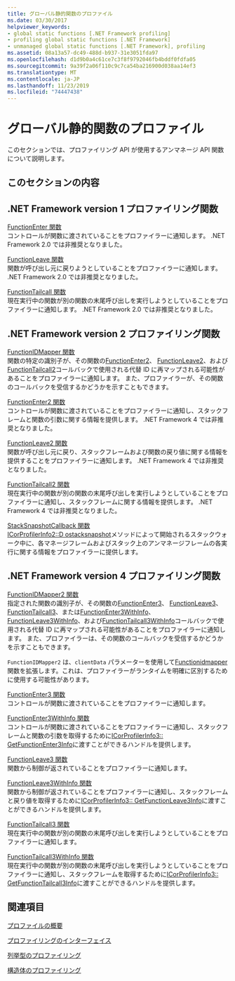 ```yaml
---
title: グローバル静的関数のプロファイル
ms.date: 03/30/2017
helpviewer_keywords:
- global static functions [.NET Framework profiling]
- profiling global static functions [.NET Framework]
- unmanaged global static functions [.NET Framework], profiling
ms.assetid: 08a13a57-dc49-488d-b937-31e3051fda97
ms.openlocfilehash: d1d9b0a4c61ce7c3f8f9792046fb4bddf0fdfa05
ms.sourcegitcommit: 9a39f2a06f110c9c7ca54ba216900d038aa14ef3
ms.translationtype: MT
ms.contentlocale: ja-JP
ms.lasthandoff: 11/23/2019
ms.locfileid: "74447438"
---
```

# <a name="profiling-global-static-functions"></a>グローバル静的関数のプロファイル
このセクションでは、プロファイリング API が使用するアンマネージ API 関数について説明します。  
  
## <a name="in-this-section"></a>このセクションの内容  
  
## <a name="net-framework-version-1-profiling-functions"></a>.NET Framework version 1 プロファイリング関数  
 [FunctionEnter 関数](../../../../docs/framework/unmanaged-api/profiling/functionenter-function.md)  
 コントロールが関数に渡されていることをプロファイラーに通知します。 .NET Framework 2.0 では非推奨となりました。  
  
 [FunctionLeave 関数](../../../../docs/framework/unmanaged-api/profiling/functionleave-function.md)  
 関数が呼び出し元に戻りようとしていることをプロファイラーに通知します。 .NET Framework 2.0 では非推奨となりました。  
  
 [FunctionTailcall 関数](../../../../docs/framework/unmanaged-api/profiling/functiontailcall-function.md)  
 現在実行中の関数が別の関数の末尾呼び出しを実行しようとしていることをプロファイラーに通知します。 .NET Framework 2.0 では非推奨となりました。  
  
## <a name="net-framework-version-2-profiling-functions"></a>.NET Framework version 2 プロファイリング関数  
 [FunctionIDMapper 関数](../../../../docs/framework/unmanaged-api/profiling/functionidmapper-function.md)  
 関数の特定の識別子が、その関数の[FunctionEnter2](../../../../docs/framework/unmanaged-api/profiling/functionenter2-function.md)、 [FunctionLeave2](../../../../docs/framework/unmanaged-api/profiling/functionleave2-function.md)、および[FunctionTailcall2](../../../../docs/framework/unmanaged-api/profiling/functiontailcall2-function.md)コールバックで使用される代替 ID に再マップされる可能性があることをプロファイラーに通知します。 また、プロファイラーが、その関数のコールバックを受信するかどうかを示すこともできます。  
  
 [FunctionEnter2 関数](../../../../docs/framework/unmanaged-api/profiling/functionenter2-function.md)  
 コントロールが関数に渡されていることをプロファイラーに通知し、スタックフレームと関数の引数に関する情報を提供します。 .NET Framework 4 では非推奨となりました。  
  
 [FunctionLeave2 関数](../../../../docs/framework/unmanaged-api/profiling/functionleave2-function.md)  
 関数が呼び出し元に戻り、スタックフレームおよび関数の戻り値に関する情報を提供することをプロファイラーに通知します。 .NET Framework 4 では非推奨となりました。  
  
 [FunctionTailcall2 関数](../../../../docs/framework/unmanaged-api/profiling/functiontailcall2-function.md)  
 現在実行中の関数が別の関数の末尾呼び出しを実行しようとしていることをプロファイラーに通知し、スタックフレームに関する情報を提供します。 .NET Framework 4 では非推奨となりました。  
  
 [StackSnapshotCallback 関数](../../../../docs/framework/unmanaged-api/profiling/stacksnapshotcallback-function.md)  
 [ICorProfilerInfo2::D ostacksnapshot](../../../../docs/framework/unmanaged-api/profiling/icorprofilerinfo2-dostacksnapshot-method.md)メソッドによって開始されるスタックウォーク中に、各マネージフレームおよびスタック上のアンマネージフレームの各実行に関する情報をプロファイラーに提供します。  
  
## <a name="net-framework-version-4-profiling-functions"></a>.NET Framework version 4 プロファイリング関数  
 [FunctionIDMapper2 関数](../../../../docs/framework/unmanaged-api/profiling/functionidmapper2-function.md)  
 指定された関数の識別子が、その関数の[FunctionEnter3](../../../../docs/framework/unmanaged-api/profiling/functionenter3-function.md)、 [FunctionLeave3](../../../../docs/framework/unmanaged-api/profiling/functionleave3-function.md)、 [FunctionTailcall3](../../../../docs/framework/unmanaged-api/profiling/functiontailcall3-function.md)、または[FunctionEnter3WithInfo](../../../../docs/framework/unmanaged-api/profiling/functionenter3withinfo-function.md)、 [FunctionLeave3WithInfo](../../../../docs/framework/unmanaged-api/profiling/functionleave3withinfo-function.md)、および[FunctionTailcall3WithInfo](../../../../docs/framework/unmanaged-api/profiling/functiontailcall3withinfo-function.md)コールバックで使用される代替 ID に再マップされる可能性があることをプロファイラーに通知します。 また、プロファイラーは、その関数のコールバックを受信するかどうかを示すこともできます。  
  
 `FunctionIDMapper2` は、`clientData` パラメーターを使用して[Functionidmapper](../../../../docs/framework/unmanaged-api/profiling/functionidmapper-function.md)関数を拡張します。これは、プロファイラーがランタイムを明確に区別するために使用する可能性があります。  
  
 [FunctionEnter3 関数](../../../../docs/framework/unmanaged-api/profiling/functionenter3-function.md)  
 コントロールが関数に渡されていることをプロファイラーに通知します。  
  
 [FunctionEnter3WithInfo 関数](../../../../docs/framework/unmanaged-api/profiling/functionenter3withinfo-function.md)  
 コントロールが関数に渡されていることをプロファイラーに通知し、スタックフレームと関数の引数を取得するために[ICorProfilerInfo3:: GetFunctionEnter3Info](../../../../docs/framework/unmanaged-api/profiling/icorprofilerinfo3-getfunctionenter3info-method.md)に渡すことができるハンドルを提供します。  
  
 [FunctionLeave3 関数](../../../../docs/framework/unmanaged-api/profiling/functionleave3-function.md)  
 関数から制御が返されていることをプロファイラーに通知します。  
  
 [FunctionLeave3WithInfo 関数](../../../../docs/framework/unmanaged-api/profiling/functionleave3withinfo-function.md)  
 関数から制御が返されていることをプロファイラーに通知し、スタックフレームと戻り値を取得するために[ICorProfilerInfo3:: GetFunctionLeave3Info](../../../../docs/framework/unmanaged-api/profiling/icorprofilerinfo3-getfunctionleave3info-method.md)に渡すことができるハンドルを提供します。  
  
 [FunctionTailcall3 関数](../../../../docs/framework/unmanaged-api/profiling/functiontailcall3-function.md)  
 現在実行中の関数が別の関数の末尾呼び出しを実行しようとしていることをプロファイラーに通知します。  
  
 [FunctionTailcall3WithInfo 関数](../../../../docs/framework/unmanaged-api/profiling/functiontailcall3withinfo-function.md)  
 現在実行中の関数が別の関数の末尾呼び出しを実行しようとしていることをプロファイラーに通知し、スタックフレームを取得するために[ICorProfilerInfo3:: GetFunctionTailcall3Info](../../../../docs/framework/unmanaged-api/profiling/icorprofilerinfo3-getfunctiontailcall3info-method.md)に渡すことができるハンドルを提供します。  
  
## <a name="related-sections"></a>関連項目  
 [プロファイルの概要](../../../../docs/framework/unmanaged-api/profiling/profiling-overview.md)  
  
 [プロファイリングのインターフェイス](../../../../docs/framework/unmanaged-api/profiling/profiling-interfaces.md)  
  
 [列挙型のプロファイリング](../../../../docs/framework/unmanaged-api/profiling/profiling-enumerations.md)  
  
 [構造体のプロファイリング](../../../../docs/framework/unmanaged-api/profiling/profiling-structures.md)
